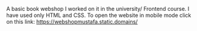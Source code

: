 A basic book webshop I worked on it in the university/ Frontend course.
I have used only HTML and CSS.
To open the website in mobile mode click on this link:
https://webshopmustafa.static.domains/ 
